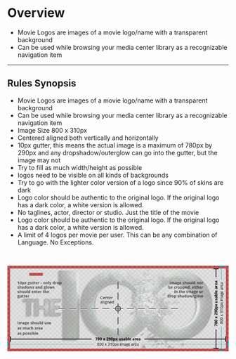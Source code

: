 # Overview

* Movie Logos are images of a movie logo/name with a transparent background
* Can be used while browsing your media center library as a recognizable navigation item

---

## Rules Synopsis

* Movie Logos are images of a movie logo/name with a transparent background
* Can be used while browsing your media center library as a recognizable navigation item
* Image Size 800 x 310px
* Centered aligned both vertically and horizontally
* 10px gutter, this means the actual image is a maximum of 780px by 290px and any dropshadow/outerglow can go into the gutter, but the image may not
* Try to fill as much width/height as possible
* logos need to be visible on all kinds of backgrounds
* Try to go with the lighter color version of a logo since 90% of skins are dark
* Logo color should be authentic to the original logo. If the original logo has a dark color, a white version is allowed.
* No taglines, actor, director or studio. Just the title of the movie
* Logo color should be authentic to the original logo. If the original logo has a dark color, a white version is allowed.
* A limit of 4 logos per movie per user. This can be any combination of Language. No Exceptions.

&nbsp;

![Image](../../assets/images/sizing-template-logo.jpg)